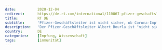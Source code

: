 ```yaml
---
date:          2020-12-04
redirect:      https://de.rt.com/international/110067-pfizer-geschaftsleiter-ist-nicht-sicher-impfstoff-covid-verbreitung-verhindert/
title:         RT DE
subtitle:      'Pfizer-Geschäftsleiter ist nicht sicher, ob Corona-Impfstoff Weitergabe des Virus verhindert'
description:   'Der Pfizer-Geschäftsleiter Albert Bourla ist "nicht sicher", ob ihr Impfstoff die COVID-19-Übertragung an andere Menschen verhindert. Diese Bekanntgabe erfolgt nach der Zulassung des Pfizer-Impfstoffs in Großbritannien, während in den USA noch die Evaluierung läuft.'
country:       DE
categories:    [Impfung, Wissenschaft]
tags:          [immunität]
---
```

